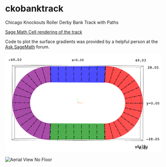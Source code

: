 # ckobanktrack
Chicago Knockouts Roller Derby Bank Track with Paths

[Sage Math Cell rendering of the track](https://sagecell.sagemath.org/?q=pwguiv)

Code to plot the surface gradients was provided by a helpful person at the [Ask SageMath](https://ask.sagemath.org/question/50138/plotting-a-surface-gradient/) forum.

![Aerial View No Floor](images/aerial_view_no_floor.png?raw=true "Aerial View without floor")

![Aerial View No Floor](https://github.com/necrohell/ckobanktrack/blob/main/images/aerial_view_no_floor.png?raw=true "Aerial View without floor")

